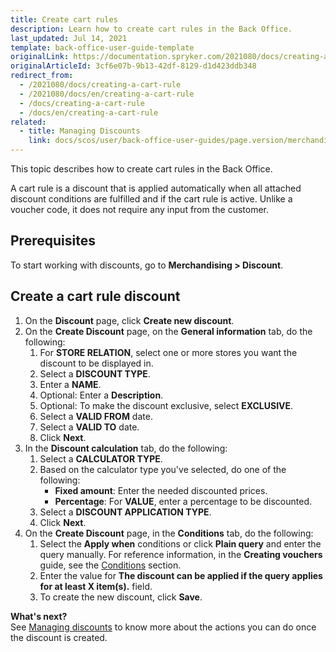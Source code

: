 ```yaml
---
title: Create cart rules
description: Learn how to create cart rules in the Back Office.
last_updated: Jul 14, 2021
template: back-office-user-guide-template
originalLink: https://documentation.spryker.com/2021080/docs/creating-a-cart-rule
originalArticleId: 3cf6e07b-9b13-42df-8129-d1d423ddb348
redirect_from:
  - /2021080/docs/creating-a-cart-rule
  - /2021080/docs/en/creating-a-cart-rule
  - /docs/creating-a-cart-rule
  - /docs/en/creating-a-cart-rule
related:
  - title: Managing Discounts
    link: docs/scos/user/back-office-user-guides/page.version/merchandising/discount/managing-discounts.html
---
```


This topic describes how to create cart rules in the Back Office.

A cart rule is a discount that is applied automatically when all attached discount conditions are fulfilled and if the cart rule is active. Unlike a voucher code, it does not require any input from the customer.

## Prerequisites

To start working with discounts, go to **Merchandising&nbsp;<span aria-label="and then">></span> Discount**.

## Create a cart rule discount

1. On the **Discount** page, click **Create new discount**.
2. On the **Create Discount** page, on the **General information** tab, do the following:
   1. For **STORE RELATION**, select one or more stores you want the discount to be displayed in.
   2. Select a **DISCOUNT TYPE**.
   3. Enter a  **NAME**.
   4. Optional: Enter a **Description**.
   5. Optional: To make the discount exclusive, select **EXCLUSIVE**.
   6. Select a **VALID FROM** date.
   7. Select a **VALID TO** date.
   8. Click **Next**.
3. In the **Discount calculation** tab, do the following:
   1. Select a **CALCULATOR TYPE**.
   2. Based on the calculator type you've selected, do one of the following:
      * **Fixed amount**: Enter the needed discounted prices.
      * **Percentage**: For **VALUE**, enter a percentage to be discounted.
   3. Select a **DISCOUNT APPLICATION TYPE**. 
   4. Click **Next**.
4. On the **Create Discount** page, in the **Conditions** tab, do the following:
   1. Select the **Apply when** conditions or click **Plain query** and enter the query manually. For reference information, in the **Creating vouchers** guide, see the [Conditions](/docs/scos/user/back-office-user-guides/{{page.version}}/merchandising/discount/creating-vouchers.html#conditions) section.
   2. Enter the value for **The discount can be applied if the query applies for at least X item(s).** field.
   3. To create the new discount, click **Save**.


**What's next?**
<br>See [Managing discounts](/docs/scos/user/back-office-user-guides/{{page.version}}/merchandising/discount/managing-discounts.html) to know more about the actions you can do once the discount is created.
